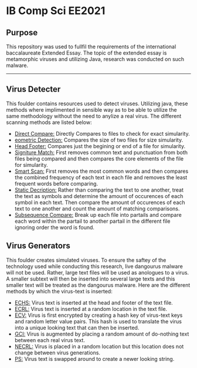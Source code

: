 # IB Comp Sci EE2021

## Purpose
This repository was used to fullfil the requirements of the international baccalaureate Extended Essay. The topic of the extended essay
is metamorphic viruses and utilizing Java, research was conducted on such malware.

---

## Virus Detecter 

This foulder contains resources used to detect viruses. Utilizing java, these methods where implimented in sensible way as to be able to utilize the 
same methodology without the need to anylize a real virus. The different scanning methods are listed below:
- [Direct Compare:](https://github.com/elliotfayman/IBCompSciEE2021/blob/main/VirusDetectors/DirectCompare.java) Directly Compares to files to check for exact simularity.
- [eometric Detection:](https://github.com/elliotfayman/IBCompSciEE2021/blob/main/VirusDetectors/GeometricDetection.java) Compares the size of two files for size simularity.
- [Head Footer:](https://github.com/elliotfayman/IBCompSciEE2021/blob/main/VirusDetectors/HeadFooter.java) Compares just the begining or end of a file for simularity. 
- [Signiture Match:](https://github.com/elliotfayman/IBCompSciEE2021/blob/main/VirusDetectors/SignatureMatch.java) First removes common text and punctuation from both files being compared and then compares the core elements of the file for simularity.
- [Smart Scan:](https://github.com/elliotfayman/IBCompSciEE2021/blob/main/VirusDetectors/SmartScan.java) First removes the most common words and then compares the combined frequency of each text in each file and removes the least frequent words before comparing.
- [Static Decription:](https://github.com/elliotfayman/IBCompSciEE2021/blob/main/VirusDetectors/StaticDecription.java) Rather than comparing the text to one another, treat the text as symbols and determine the amount of occurences of each symbol in each text. Then compare the amount of occurences of each text to one another and count the amount of matching comparisons.
- [Subsequence Compare:](https://github.com/elliotfayman/IBCompSciEE2021/blob/main/VirusDetectors/SubSequenceCompare.java) Break up each file into partails and compare each word within the partail to another partail in the different file ignoring order the word is found. 

## Virus Generators
This foulder creates simulated viruses. To ensure the saftey of the technology used while conducting this research, live dangourus malware will not be used. Rather, large text files will be used as anologues to a virus. A smaller subtext will then be inserted into several large texts and this smaller text will be treated as the dangourus malware. Here are the different methods by which the virus-text is inserted:
- [ECHS:](https://github.com/elliotfayman/IBCompSciEE2021/blob/main/VirusGenerators/ECHF.java) Virus text is inserted at the head and footer of the text file.
- [ECRL:](https://github.com/elliotfayman/IBCompSciEE2021/blob/main/VirusGenerators/ECRL.java) Virus text is inserted at a random location in the text file.
- [ECV:](https://github.com/elliotfayman/IBCompSciEE2021/blob/main/VirusGenerators/EncryptVirusConstant.java) Virus is first encrypted by creating a hash key of virus-text keys and random letter value pairs. This hash is used to translate the virus into a unique looking text that can then be inserted.
- [GCI:](https://github.com/elliotfayman/IBCompSciEE2021/blob/main/VirusGenerators/GCI.java) Virus is augmented by placing a random amount of do-nothing text between each real virus text.
- [NECRL:](https://github.com/elliotfayman/IBCompSciEE2021/blob/main/VirusGenerators/NECRL.java) Virus is placed in a random location but this location does not change between virus generations.
- [PS:](https://github.com/elliotfayman/IBCompSciEE2021/blob/main/VirusGenerators/PermuationSwap.java) Virus text is swapped around to create a newer looking string.
